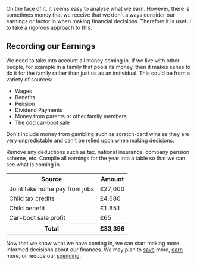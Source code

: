 On the face of it, it seems easy to analyse what we earn.  However, there is sometimes money that we receive that we don't always consider our earnings or factor in when making financial decisions.  Therefore it is useful to take a rigorous approach to this.


## Recording our Earnings

<script type="text/javascript" src="https://www.gstatic.com/charts/loader.js"></script>
<script type="text/javascript">
  google.charts.load('current', {'packages':['corechart']});
  google.charts.setOnLoadCallback(drawChart);

  function drawChart() {
    var data = new google.visualization.DataTable();
    data.addColumn('string', 'Source');
    data.addColumn('number', 'Amount');
    data.addRows([
      ['Joint take home pay from jobs', 27000],
      ['Child tax credits', 4680],
      ['Child benefit', 1651],
      ['Car boot sale profit', 65],
    ]);
    var options = {'title':'Household earnings',
                   'width':500,
                   'height':300};
    var chart = new google.visualization.PieChart(document.getElementById('chart_div'));
    chart.draw(data, options);
  }
</script>
<div class="pull-right" id="chart_div"></div>

We need to take into account all money coming in.  If we live with other people, for example in a family that pools its money, then it makes sense to do it for the family rather than just us as an individual.  This could be from a variety of sources:

* Wages
* Benefits
* Pension
* Dividend Payments
* Money from parents or other family members
* The odd car-boot sale

Don't include money from gambling such as scratch-card wins as they are very unpredictable and can't be relied upon when making decisions.

Remove any deductions such as tax, national insurance, company pension scheme, etc.  Compile all earnings for the year into a table so that we can see what is coming in.

<table class="table table-bordered hand-written">
  <tr><th>Source</th><th class="text-right">Amount</th></tr>
  <tr><td>Joint take home pay from jobs</td><td class="text-right">£27,000</td></tr>
  <tr><td>Child tax credits</td><td class="text-right">£4,680</td></tr>
  <tr><td>Child benefit</td><td class="text-right">£1,651</td></tr>
  <tr><td>Car-boot sale profit</td><td class="text-right">£65</td></tr>
  <tr><th>Total</th><th class="text-right">£33,396</th></tr>
</table>

Now that we know what we have coming in, we can start making more informed decisions about our finances.  We may plan to [save](/articles/tag/saving/) more, [earn](http://localhost:8780/articles/tag/earning/) more, or reduce our [spending](http://localhost:8780/articles/tag/spending/).

